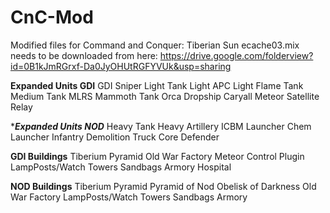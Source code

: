 # CnC-Mod
Modified files for Command and Conquer: Tiberian Sun
ecache03.mix needs to be downloaded from here: https://drive.google.com/folderview?id=0B1kJmRGrxf-Da0JyOHUtRGFYVUk&usp=sharing

****Expanded Units GDI****
GDI Sniper
Light Tank
Light APC
Light Flame Tank
Medium Tank
MLRS
Mammoth Tank
Orca Dropship
Caryall
Meteor Satellite Relay

****Expanded Units NOD***
Heavy Tank
Heavy Artillery
ICBM Launcher
Chem Launcher Infantry
Demolition Truck
Core Defender

****GDI Buildings****
Tiberium Pyramid
Old War Factory
Meteor Control Plugin
LampPosts/Watch Towers
Sandbags
Armory
Hospital

****NOD Buildings****
Tiberium Pyramid
Pyramid of Nod
Obelisk of Darkness
Old War Factory
LampPosts/Watch Towers
Sandbags
Armory
